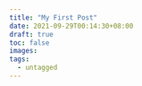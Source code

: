 ```yaml
---
title: "My First Post"
date: 2021-09-29T00:14:30+08:00
draft: true
toc: false
images:
tags: 
  - untagged
---
```


